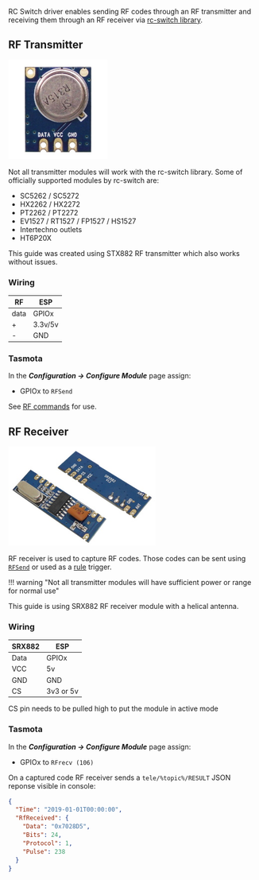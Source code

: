 RC Switch driver enables sending RF codes through an RF transmitter and receiving them through an RF receiver via [rc-switch library](https://github.com/sui77/rc-switch/).

## RF Transmitter
![](_media/peripherals/STX882.jpg)

Not all transmitter modules will work with the rc-switch library.
Some of officially supported modules by rc-switch are:

- SC5262 / SC5272
- HX2262 / HX2272
- PT2262 / PT2272
- EV1527 / RT1527 / FP1527 / HS1527
- Intertechno outlets
- HT6P20X

This guide was created using STX882 RF transmitter which also works without issues.

### Wiring
| RF   | ESP |
|---|---|
|data   |GPIOx   |
|+   | 3.3v/5v  |
|-  |GND    |

### Tasmota
In the **_Configuration -> Configure Module_** page assign:

- GPIOx to `RFSend`   

See [RF commands](Commands.md#rf-transceiver) for use. 

## RF Receiver
![](_media/peripherals/SRX882.jpg)

RF receiver is used to capture RF codes. Those codes can be sent using [`RFSend`](Commands.md#rfsend) or used as a [rule](Rules) trigger.   

!!! warning "Not all transmitter modules will have sufficient power or range for normal use" 

This guide is using SRX882 RF receiver module with a helical antenna. 

### Wiring
| SRX882   | ESP |
|---|---|
|Data   |GPIOx   |
|VCC   | 5v  |
|GND  |GND    |
|CS  |3v3 or 5v   |

CS pin needs to be pulled high to put the module in active mode

### Tasmota
In the **_Configuration -> Configure Module_** page assign:

- GPIOx to `RFrecv (106)`   

On a captured code RF receiver sends a `tele/%topic%/RESULT` JSON reponse visible in console:

```json
{
  "Time": "2019-01-01T00:00:00",
  "RfReceived": {
    "Data": "0x7028D5",
    "Bits": 24,
    "Protocol": 1,
    "Pulse": 238
  }
}
```
